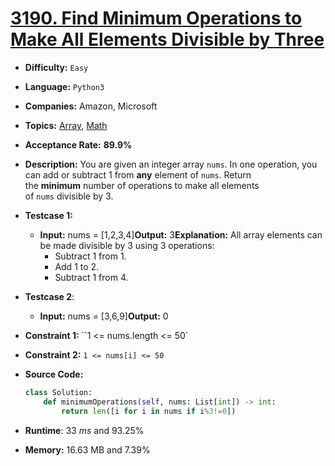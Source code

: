 # [3190. Find Minimum Operations to Make All Elements Divisible by Three](https://leetcode.com/problems/find-minimum-operations-to-make-all-elements-divisible-by-three/)

- **Difficulty:** `Easy`

- **Language:** `Python3`

- **Companies:** Amazon, Microsoft

- **Topics:** [Array](https://leetcode.com/tag/array/), [Math](https://leetcode.com/tag/math/)

- **Acceptance Rate:** **89.9%**

- **Description:** You are given an integer array `nums`. In one operation, you can add or subtract 1 from **any** element of `nums`. Return the **minimum** number of operations to make all elements of `nums` divisible by 3.

- **Testcase 1:**
  
  - **Input:** nums = [1,2,3,4]**Output:** 3**Explanation:** All array elements can be made divisible by 3 using 3 operations:
    - Subtract 1 from 1.
    - Add 1 to 2.
    - Subtract 1 from 4.

- **Testcase 2**:
  
  - **Input:** nums = [3,6,9]**Output:** 0

- **Constraint 1:** ``1 <= nums.length <= 50`

- **Constraint 2:** `1 <= nums[i] <= 50`

- **Source Code:**
  
  ```python
  class Solution:
      def minimumOperations(self, nums: List[int]) -> int:
          return len([i for i in nums if i%3!=0])
  ```

- **Runtime**: 33 *ms* and 93.25%

- **Memory:** 16.63 MB and 7.39%
